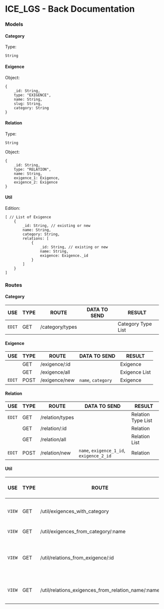 # ICE_LGS - Back Documentation

### Models

#### Category

Type:
```
String
```

#### Exigence

Object:
```
{
    _id: String,
    type: "EXIGENCE",
    name: String,
    slug: String,
    category: String
}
```

#### Relation

Type:
```
String
```

Object:
```
{
    _id: String,
    type: "RELATION",
    name: String,
    exigence_1: Exigence,
    exigence_2: Exigence
}
```

#### Util

Edition:
```
[ // List of Exigence
    {
        _id: String, // existing or new
        name: String,
        category: String,
        relations: [
            {
                _id: String, // existing or new
                name: String,
                exigence: Exigence._id
            }
        ]
    }
]
```

### Routes

#### Category

| USE | TYPE | ROUTE | DATA TO SEND | RESULT |
| --- | --- | --- | --- | --- |
| `EDIT` | GET | /category/types | | Category Type List |

#### Exigence

| USE | TYPE | ROUTE | DATA TO SEND | RESULT |
| --- | --- | --- | --- | --- |
| | GET | /exigence/:id | | Exigence |
| | GET | /exigence/all | | Exigence List |
| `EDIT` | POST | /exigence/new | `name`, `category` | Exigence |

#### Relation

| USE | TYPE | ROUTE | DATA TO SEND | RESULT |
| --- | --- | --- | --- | --- |
| `EDIT` | GET | /relation/types | | Relation Type List |
| | GET | /relation/:id | | Relation |
| | GET | /relation/all | | Relation List |
| `EDIT` | POST | /relation/new | `name`, `exigence_1_id`, `exigence_2_id` | Relation |

#### Util

| USE | TYPE | ROUTE | DATA TO SEND | RESULT |
| --- | --- | --- | --- | --- |
| `VIEW` | GET | /util/exigences_with_category | | Exigence List, Category List |
| `VIEW` | GET | /util/exigences_from_category/:name | | Exigence List |
| `VIEW` | GET | /util/relations_from_exigence/:id | | Exigence List, Relation List, Exigence List |
| `VIEW` | GET | /util/relations_exigences_from_relation_name/:name | | Exigence List, Exigence List |
